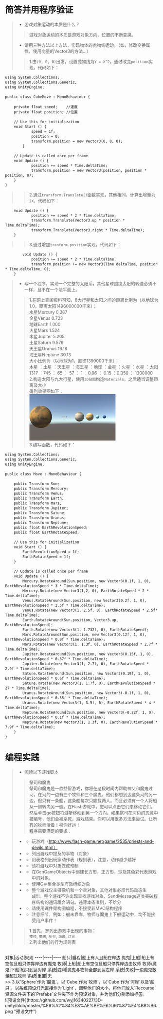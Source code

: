 # 简答并用程序验证
>* 游戏对象运动的本质是什么？
>> 游戏对象运动的本质是游戏对象方向、位置的不断变换。
>* 请用三种方法以上方法，实现物体的抛物线运动。（如，修改变换属性，使用向量的Vector3的方法...）
>> 1.由`(0, 0, 0)`出发，设置抛物线为`Y = X^2`，通过改变`position`实现，代码如下：
```
using System.Collections;
using System.Collections.Generic;
using UnityEngine;

public class CubeMove : MonoBehaviour {

    private float speed;	//速度
    private float position;	//位置

	// Use this for initialization
	void Start () {
            speed = 1f;
            position = 0;
            transform.position = new Vector3(0, 0, 0);
        }
	
	// Update is called once per frame
	void Update () {
            position += speed * Time.deltaTime;
            transform.position = new Vector3(position, position * position, 0);
	}
}
```
>> 2.通过`transform.Translate()`函数实现，其他相同，计算出增量为`2X`，代码如下：
```
	void Update () {
            position += speed * 2 * Time.deltaTime;
            transform.Translate(Vector3.up * position * Time.deltaTime);
            transform.Translate(Vector3.right * Time.deltaTime);
	}
```
>> 3.通过增加`tranform.position`实现，代码如下：
```
        void Update () {
            position += speed * 2 * Time.deltaTime;
            transform.position += new Vector3(Time.deltaTime, position * Time.deltaTime, 0);
	}
```
>* 写一个程序，实现一个完整的太阳系，其他星球围绕太阳的转速必须不一样，且不在一个法平面上。
>> 1.在网上查阅资料可知，8大行星和太阳之间的距离比例为（以地球为1.0，距离太阳1496000000千米）；<br>
水星Mercury 0.387<br>
金星Venus 0.723<br>
地球Earth 1.000<br>
火星Mars 1.524<br>
木星Jupiter 5.205<br>
土星Saturn 9.576<br>
天王星Uranus 19.18<br>
海王星Neptune 30.13<br>
>> 大小比例为（以地球为1，直径1390000千米）；<br>
木星 ：土星 ：天王星 ：海王星 ：地球 ：金星 ：火星 ：水星 ：太阳<br>
1317 ：745 ： 65 ： 57 ： 1 ：0.86 ： 0.15 ：0.056 ： 1300000<br>
>> 2.构造太阳与九大行星，使用`3D贴图`构造`Materials`，之后适当调整距离及大小<br>
>> 得到效果图如下：<br>
![效果图1](https://github.com/wyj16340227/3D-unity/blob/master/%E6%95%88%E6%9E%9C%E5%9B%BE1.png "效果图1")<br>
>> 3.编写函数，代码如下：
```
using System.Collections;
using System.Collections.Generic;
using UnityEngine;

public class Move : MonoBehaviour {

    public Transform Sun;
    public Transform Mercury;
    public Transform Venus;
    public Transform Earth;
    public Transform Mars;
    public Transform Jupiter;
    public Transform Satune;
    public Transform Uranus;
    public Transform Neptune;
    public float EarthRevolutionSpeed;
    public float EarthRotateSpeed;

	// Use this for initialization
	void Start () {
        EarthRevolutionSpeed = 1f;
        EarthRotateSpeed = 1f;
	}
	
	// Update is called once per frame
	void Update () {
        Mercury.RotateAround(Sun.position, new Vector3(0.1f, 1, 0), EarthRevolutionSpeed * 3 * Time.deltaTime);
        Mercury.Rotate(new Vector3(1,2, 0), EarthRotateSpeed * 2 * Time.deltaTime);
        Venus.RotateAround(Sun.position, new Vector3(0.2f, 1, 0), EarthRevolutionSpeed * 2.5f * Time.deltaTime);
        Venus.Rotate(new Vector3(1, 2.5f, 0), EarthRotateSpeed * 2.5f* Time.deltaTime);
        Earth.RotateAround(Sun.position, Vector3.up, EarthRevolutionSpeed);
        Earth.Rotate(new Vector3(1, 1.732f, 0), EarthRotateSpeed);
        Mars.RotateAround(Sun.position, new Vector3(0.12f, 1, 0), EarthRevolutionSpeed * 0.9f * Time.deltaTime);
        Mars.Rotate(new Vector3(1, 1.3f, 0), EarthRotateSpeed * 2.7f * Time.deltaTime);
        Jupiter.RotateAround(Sun.position, new Vector3(0.15f, 1, 0), EarthRevolutionSpeed * 0.87f * Time.deltaTime);
        Jupiter.Rotate(new Vector3(1, 2.7f, 0), EarthRotateSpeed * 2.9f * Time.deltaTime);
        Satune.RotateAround(Sun.position, new Vector3(0.19f, 1, 0), EarthRevolutionSpeed * 0.6f * Time.deltaTime);
        Satune.Rotate(new Vector3(1, 1.7f, 0), EarthRevolutionSpeed * 27 * Time.deltaTime);
        Uranus.RotateAround(Sun.position, new Vector3(-0.1f, 1, 0), EarthRevolutionSpeed * 0.55f * Time.deltaTime);
        Uranus.Rotate(new Vector3(1, 3.5f, 0), EarthRotateSpeed * 4 * Time.deltaTime);
        Neptune.RotateAround(Sun.position, new Vector3(-0.22f, 1, 0), EarthRevolutionSpeed * 0.1f * Time.deltaTime);
        Neptune.Rotate(new Vector3(1, 1.3f, 0), EarthRevolutionSpeed * 7.9f * Time.deltaTime);
    }
}
```
# 编程实践
>* 阅读以下游戏脚本
>> 祭司和魔鬼<br>
>>祭司和魔鬼是一款益智游戏，你将在这段时间内帮助神父和魔鬼过河。在河的一边有三个牧师和三个魔鬼。他们都想到达这条河的另一边，但只有一条船，这条船每次只能载两人。而且必须有一个人将船从一侧转向另一侧。在Flash游戏中，您可以点击它们来移动它们，然后单击go按钮将游艇移动到另一个方向。如果祭司在河边的恶魔中被编号，他们会被杀死，游戏结束。你可以用很多方法来尝试。让所有的牧师活着！祝你好运！<br>
>程序需要满足的要求：<br>
>* * 玩游戏（http://www.flash-game.net/game/2535/priests-and-devils.html）
>* * 列出游戏中提及的事物（对象）
>* * 用表格列出玩家动作表（规则表），注意，动作越少越好
>* * 请将游戏中对象做成预制
>* * 在GenGameObjects中创建长方形，正方形，球及其色彩代表游戏中的对象。
>* * 使用C＃集合类型有效组织对象
>* * 整个游戏仅主摄像机和一个空对象，其他对象必须代码动态生成!!!。整个游戏不许出现查找游戏对象，SendMessage这类突破程序结构的通讯耦合语句。违背本条准则，不给分
>* * 请使用课件架构图编程，不接受非MVC结构程序
>* * 注意细节，例如：船未靠岸，牧师与魔鬼上下船运动中，均不能接受用户事件！
>> 1.首先，罗列出游戏中出现的事物：<br>
`牧师`, `魔鬼`, `船只`, `海岸`, `灯光`<br>
>> 2.列出他们的行为规则表<br>
<br>
对象|活动|规则
----|----|----
船只|启程|船上有人且船在岸边
魔鬼|上船|船上有空位且船只停靠岸边有魔鬼
牧师|上船|船上有空位且船只停靠岸边由牧师
牧师/魔鬼|下船|船只到达对岸
系统|胜利|魔鬼与牧师全部到达左岸
系统|失败|一边魔鬼数量超过牧师
系统|重置|无
<br>
>> 3.以`Sphere`作为`魔鬼`，以`Cube`作为`牧师`，以`Cube`作为`河岸`以及'船只'，以系统预设灯光直接作为`Light`，调整他们的大小，将他们放入`Recourse`资源文件夹下的`Prefabs`文件夹下作为预设对象，并为他们分别添加标签。<br>
![预设文件](https://github.com/wyj16340227/3D-unity/blob/master/%E9%A2%84%E8%AE%BE%E6%96%87%E4%BB%B6.png "预设文件")<br>
